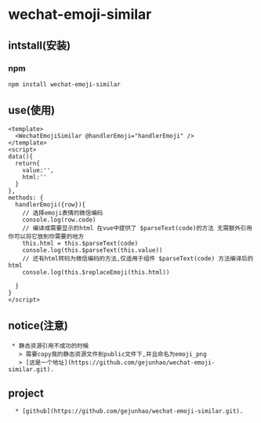 # wechat-emoji-similar

## intstall(安装)

### npm

```
npm install wechat-emoji-similar
```

## use(使用)

```vue
<template>
  <WechatEmojiSimilar @handlerEmoji="handlerEmoji" />
</template>
<script>
data(){
  return{
    value:'',
    html:''
  }
},
methods: {
  handlerEmoji({row}){
    // 选择emoji表情的微信编码
    console.log(row.code)
    // 编译成需要显示的html 在vue中提供了 $parseText(code)的方法 无需额外引用 你可以将它放到你需要的地方
    this.html = this.$parseText(code)
    console.log(this.$parseText(this.value))
    // 还有html转码为微信编码的方法,仅适用于组件 $parseText(code) 方法编译后的html
    console.log(this.$replaceEmoji(this.html))

  }
}
</script>
```

## notice(注意)

```
 * 静态资源引用不成功的时候
   > 需要copy我的静态资源文件到public文件下,并且命名为emoji_png
   > [这是一个地址](https://github.com/gejunhao/wechat-emoji-similar.git).
```

## project

```
  * [github](https://github.com/gejunhao/wechat-emoji-similar.git).
```

<!-- ### Customize configuration -->

<!-- See [Configuration Reference](https://cli.vuejs.org/config/). -->
